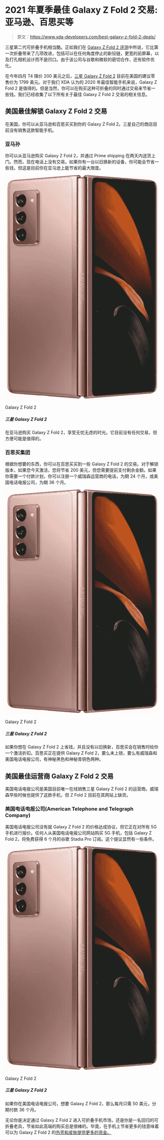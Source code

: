# 2021 年夏季最佳 Galaxy Z Fold 2 交易:亚马逊、百思买等

> 原文：<https://www.xda-developers.com/best-galaxy-z-fold-2-deals/>

三星第二代可折叠手机相当酷。正如我们在 [Galaxy Z Fold 2 评测](https://www.xda-developers.com/samsung-galaxy-z-fold-2-review/)中所说，它比第一次折叠带来了几项改进，包括可以在任何角度停止的新铰链，更宽的前屏幕，以及打孔相机设计而不是凹口。由于该公司与谷歌和微软的密切合作，还有软件优化。

在今年四月 T4 降价 200 美元之后，[三星 Galaxy Z Fold 2](https://www.xda-developers.com/samsung-galaxy-z-fold-2/) 目前在美国的建议零售价为 1799 美元。对于我们 XDA 认为的 2020 年最佳智能手机来说，Galaxy Z Fold 2 是值得的。但是当然，你可以在购买这种可折叠的同时通过交易来节省一些钱。我们已经收集了以下所有关于最佳 Galaxy Z Fold 2 交易的相关信息。

## 美国最佳解锁 Galaxy Z Fold 2 交易

在美国，你可以从亚马逊和百思买买到你的 Galaxy Z Fold 2。三星自己的商店目前没有销售这款智能手机。

### 亚马孙

你可以从亚马逊购买 Galaxy Z Fold 2，并通过 Prime shipping 在两天内送货上门。然而，现在电话上没有交易。如果你有一台以旧换新的设备，你可能会节省一些钱，但这是目前你在亚马逊上能节省的最大限度。

 <picture>![Buy the Galaxy Z Fold 2 at Amazon for a hassle-free time. It doesn't have any deals at the moment but the convenience may be worth it.](img/4eea0569f417fccd2d810eaac461eaee.png)</picture> 

Galaxy Z Fold 2

##### 三星 Galaxy Z Fold 2

在亚马逊购买 Galaxy Z Fold 2，享受无忧无虑的时光。它目前没有任何交易，但方便可能是值得的。

### 百思买集团

根据你想要的东西，你可以在百思买买到一些 Galaxy Z Fold 2 的交易。对于解锁版本，如果您今天激活，您将节省 200 美元，但您需要提前支付剩余金额。如果你需要一个付款计划，你可以注册一个威瑞森运营商的电话，为期 24 个月，或美国电话电报公司，为期 36 个月。

 <picture>![Buy the Galaxy Z Fold 2 at Amazon for a hassle-free time. It doesn't have any deals at the moment but the convenience may be worth it.](img/4eea0569f417fccd2d810eaac461eaee.png)</picture> 

Galaxy Z Fold 2

##### 三星 Galaxy Z Fold 2

如果你想在 Galaxy Z Fold 2 上省钱，并且没有以旧换新，百思买会在销售时给你一个激活折扣。百思买正在提供 Galaxy Z Fold 2，要么未上锁，要么有威瑞森和美国电话电报公司，有神秘黑色和神秘青铜色两种。

## 美国最佳运营商 Galaxy Z Fold 2 交易

美国电话电报公司是美国目前唯一在线销售三星 Galaxy Z Fold 2 的运营商。威瑞森早些时候也提供了这款手机，但 Z Fold 2 目前在其网站上缺货。

### 美国电话电报公司(American Telephone and Telegraph Company)

美国电话电报公司没有就 Galaxy Z Fold 2 的价格达成协议，但它正在对所有 5G 手机进行报价。任何人从美国电话电报公司网站购买 5G 手机，包括 Galaxy Z Fold 2，将免费获得 6 个月的谷歌 Stadia Pro 订阅。这个提议显然有一些条件。

 <picture>![Buy the Galaxy Z Fold 2 at Amazon for a hassle-free time. It doesn't have any deals at the moment but the convenience may be worth it.](img/4eea0569f417fccd2d810eaac461eaee.png)</picture> 

Galaxy Z Fold 2

##### 三星 Galaxy Z Fold 2

如果你在美国电话电报公司，想要 Galaxy Z Fold 2，那么每月只需 50 美元，分期付款 36 个月。

无论你是决定通过 Galaxy Z Fold 2 进入可折叠手机市场，还是你是一名回归的可折叠老兵，节省如此高端的购买总是很棒的。毕竟，在手机上节省更多的钱意味着可以为 Galaxy Z Fold 2 的[外壳和皮肤提供更多的资金。](https://www.xda-developers.com/best-samsung-galaxy-z-fold-2-cases/)